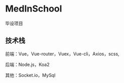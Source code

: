 # MedInSchool
毕设项目

## 技术栈

前端：Vue，Vue-router，Vuex，Vue-cli，Axios，scss,

后端：Node.js，Koa2

其他：Socket.io，MySql
